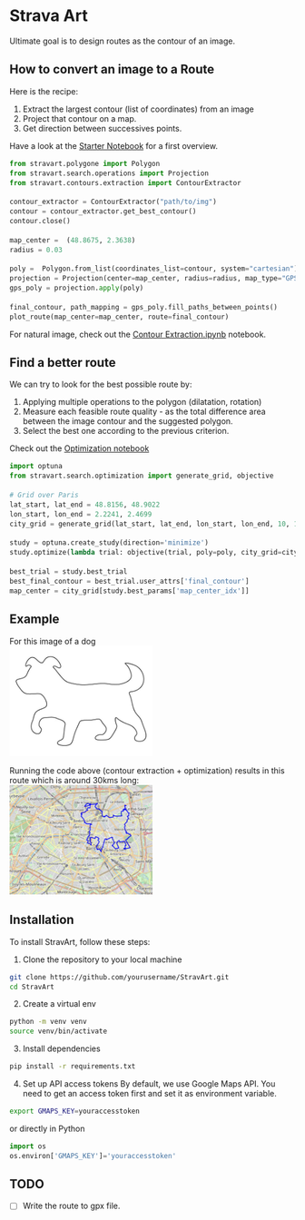# Strava Art

Ultimate goal is to design routes as the contour of an image.

## How to convert an image to a Route
Here is the recipe:

1. Extract the largest contour (list of coordinates) from an image
2. Project that contour on a map.
3. Get direction between successives points.

Have a look at the [Starter Notebook](https://github.com/dsleo/stravart/blob/main/notebooks/Starter%20Notebook.ipynb) for a first overview.

```python
from stravart.polygone import Polygon
from stravart.search.operations import Projection
from stravart.contours.extraction import ContourExtractor

contour_extractor = ContourExtractor("path/to/img")
contour = contour_extractor.get_best_contour()
contour.close()

map_center =  (48.8675, 2.3638)  
radius = 0.03

poly =  Polygon.from_list(coordinates_list=contour, system="cartesian")
projection = Projection(center=map_center, radius=radius, map_type="GPS")
gps_poly = projection.apply(poly)

final_contour, path_mapping = gps_poly.fill_paths_between_points()
plot_route(map_center=map_center, route=final_contour)
```

For natural image, check out the [Contour Extraction.ipynb](https://github.com/dsleo/stravart/blob/main/notebooks/Contour%20Extraction.ipynb) notebook.

## Find a better route

We can try to look for the best possible route by:
1. Applying multiple operations to the polygon (dilatation, rotation)
2. Measure each feasible route quality - as the total difference area between the image contour and the suggested polygon.
3. Select the best one according to the previous criterion.

Check out the [Optimization notebook](https://github.com/dsleo/stravart/blob/main/notebooks/Optuna%20Optimization.ipynb)

```python
import optuna
from stravart.search.optimization import generate_grid, objective

# Grid over Paris
lat_start, lat_end = 48.8156, 48.9022
lon_start, lon_end = 2.2241, 2.4699
city_grid = generate_grid(lat_start, lat_end, lon_start, lon_end, 10, 10)

study = optuna.create_study(direction='minimize')
study.optimize(lambda trial: objective(trial, poly=poly, city_grid=city_grid), n_trials=30)

best_trial = study.best_trial
best_final_contour = best_trial.user_attrs['final_contour']
map_center = city_grid[study.best_params['map_center_idx']]
```

## Example
For this image of a dog  
<img src="https://github.com/dsleo/stravart/blob/main/img/dog.jpg" width="50%" height="40%">

Running the code above (contour extraction + optimization) results in this route which is around 30kms long:     
<img src="https://github.com/dsleo/stravart/blob/main/img/dog_paris.png"  width="50%" height="40%">

## Installation

To install StravArt, follow these steps:

1. Clone the repository to your local machine

```bash
git clone https://github.com/yourusername/StravArt.git
cd StravArt
```

2. Create a virtual env

```bash
python -m venv venv
source venv/bin/activate
```

3. Install dependencies 
```bash
pip install -r requirements.txt
```

4. Set up API access tokens
By default, we use Google Maps API. You need to get an access token first and set it as environment variable.
```bash
export GMAPS_KEY=youraccesstoken
```
or directly in Python 
```python
import os
os.environ['GMAPS_KEY']='youraccesstoken'
```

## TODO

- [ ] Write the route to gpx file.




